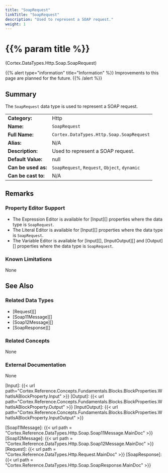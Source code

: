 ```yaml
---
title: "SoapRequest"
linkTitle: "SoapRequest"
description: "Used to represent a SOAP request."
weight: 1
---
```


# {{% param title %}}

<p class="namespace">(Cortex.DataTypes.Http.Soap.SoapRequest)</p>

{{% alert type="information" title="Information" %}} Improvements to this page are planned for the future. {{% /alert %}}

## Summary

The `SoapRequest` data type is used to represent a SOAP request.

| | |
|-|-|
| **Category:**          | Http                                                      |
| **Name:**              | `SoapRequest`                                         |
| **Full Name:**         | `Cortex.DataTypes.Http.Soap.SoapRequest`     |
| **Alias:**             | N/A                                                      |
| **Description:**       | Used to represent a SOAP request. |
| **Default Value:**     | null                                                     |
| **Can be used as:**    | `SoapRequest`, `Request`, `Object`, `dynamic`              |
| **Can be cast to:**    | N/A                                                      |

## Remarks

### Property Editor Support

- The Expression Editor is available for [Input][] properties where the data type is `SoapRequest`.
- The Literal Editor is available for [Input][] properties where the data type is `SoapRequest`.
- The Variable Editor is available for [Input][], [InputOutput][] and [Output][] properties where the data type is `SoapRequest`.

### Known Limitations

None

## See Also

### Related Data Types

- [Request][]
- [Soap11Message][]
- [Soap12Message][]
- [SoapResponse][]

### Related Concepts

None

### External Documentation

None

[Input]: {{< url path="Cortex.Reference.Concepts.Fundamentals.Blocks.BlockProperties.WhatIsABlockProperty.Input" >}}
[Output]: {{< url path="Cortex.Reference.Concepts.Fundamentals.Blocks.BlockProperties.WhatIsABlockProperty.Output" >}}
[InputOutput]: {{< url path="Cortex.Reference.Concepts.Fundamentals.Blocks.BlockProperties.WhatIsABlockProperty.InputOutput" >}}

[Soap11Message]: {{< url path = "Cortex.Reference.DataTypes.Http.Soap.Soap11Message.MainDoc" >}}
[Soap12Message]: {{< url path = "Cortex.Reference.DataTypes.Http.Soap.Soap12Message.MainDoc" >}}
[Request]: {{< url path = "Cortex.Reference.DataTypes.Http.Request.MainDoc" >}}
[SoapResponse]: {{< url path = "Cortex.Reference.DataTypes.Http.Soap.SoapResponse.MainDoc" >}}

